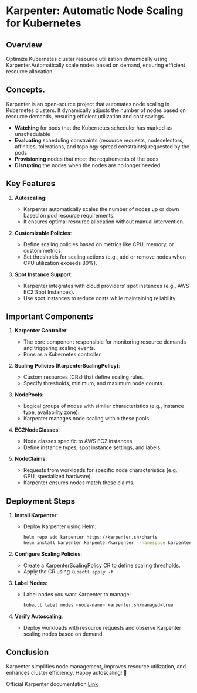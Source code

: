 # Karpenter: Automatic Node Scaling for Kubernetes

## Overview
Optimize Kubernetes cluster resource utilization dynamically using Karpenter.Automatically scale nodes based on demand, ensuring efficient resource allocation.

## Concepts.

Karpenter is an open-source project that automates node scaling in Kubernetes clusters. It dynamically adjusts the number of nodes based on resource demands, ensuring efficient utilization and cost savings.

* __Watching__ for pods that the Kubernetes scheduler has marked as unschedulable
* __Evaluating__ scheduling constraints (resource requests, nodeselectors, affinities, tolerations, and topology spread constraints) requested by the pods
* __Provisioning__ nodes that meet the requirements of the pods
* __Disrupting__ the nodes when the nodes are no longer needed


## Key Features

1. **Autoscaling**:
   - Karpenter automatically scales the number of nodes up or down based on pod resource requirements.
   - It ensures optimal resource allocation without manual intervention.

2. **Customizable Policies**:
   - Define scaling policies based on metrics like CPU, memory, or custom metrics.
   - Set thresholds for scaling actions (e.g., add or remove nodes when CPU utilization exceeds 80%).

3. **Spot Instance Support**:
   - Karpenter integrates with cloud providers' spot instances (e.g., AWS EC2 Spot Instances).
   - Use spot instances to reduce costs while maintaining reliability.

## Important Components

1. **Karpenter Controller**:
   - The core component responsible for monitoring resource demands and triggering scaling events.
   - Runs as a Kubernetes controller.

2. **Scaling Policies (KarpenterScalingPolicy)**:
   - Custom resources (CRs) that define scaling rules.
   - Specify thresholds, minimum, and maximum node counts.

3. **NodePools**:
   - Logical groups of nodes with similar characteristics (e.g., instance type, availability zone).
   - Karpenter manages node scaling within these pools.

4. **EC2NodeClasses**:
   - Node classes specific to AWS EC2 instances.
   - Define instance types, spot instance settings, and labels.

5. **NodeClaims**:
   - Requests from workloads for specific node characteristics (e.g., GPU, specialized hardware).
   - Karpenter ensures nodes match these claims.

## Deployment Steps

1. **Install Karpenter**:
   - Deploy Karpenter using Helm:
     ```bash
     helm repo add karpenter https://karpenter.sh/charts
     helm install karpenter karpenter/karpenter --namespace karpenter
     ```

2. **Configure Scaling Policies**:
   - Create a KarpenterScalingPolicy CR to define scaling thresholds.
   - Apply the CR using `kubectl apply -f`.

3. **Label Nodes**:
   - Label nodes you want Karpenter to manage:
     ```bash
     kubectl label nodes <node-name> karpenter.sh/managed=true
     ```

4. **Verify Autoscaling**:
   - Deploy workloads with resource requests and observe Karpenter scaling nodes based on demand.

## Conclusion

Karpenter simplifies node management, improves resource utilization, and enhances cluster efficiency. Happy autoscaling! 🚀

Official Karpenter documentation [Link](https://karpenter.sh/docs/)